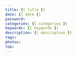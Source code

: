 ```yaml
---
title: {{ title }}
date: {{ date }}
password: 
categories: {{ categories }}
keywords: {{ keywords }}
description: {{ description }}
tags: 
photos: 
top: 
---
```



